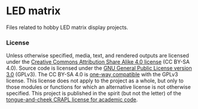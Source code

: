 # LED matrix

Files related to hobby LED matrix display projects.

### License

Unless otherwise specified, media, text, and rendered outputs are licensed under the [Creative Commons Attribution Share Alike 4.0 license](https://choosealicense.com/licenses/cc-by-sa-4.0/) (CC BY-SA 4.0). Source code is licensed under the [GNU General Public License version 3.0](https://www.gnu.org/copyleft/gpl.html) (GPLv3). The CC BY-SA 4.0 is [one-way compatible](https://creativecommons.org/compatiblelicenses) with the GPLv3 license. 
This license does not apply to the project as a whole, but only to those modules or functions for which an alternative license is not otherwise specified. This project is published in the spirit (but not the letter) of the [tongue-and-cheek CRAPL license for academic code](http://matt.might.net/articles/crapl/CRAPL-LICENSE.txt).
